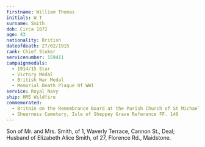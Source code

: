 ```yaml
---
firstname: William Thomas
initials: W T
surname: Smith
dob: Circa 1872
age: 43
nationality: British
dateofdeath: 27/02/1915
rank: Chief Stoker
servicenumber: 159411
campaignmedals:
  - 1914/15 Star
  - Victory Medal
  - British War Medal
  - Memorial Death Plaque Of WWI
service: Royal Navy
ship: HMS Wildfire
commemorated:
  - Britain on the Remembrance Board at the Parish Church of St Michael & All Angels, Maidstone
  - Sheerness Cemetery, Isle of Sheppey Grave Reference FF. 140
---
```

Son of Mr. and Mrs. Smith, of 1, Waverly Terrace, Cannon St., Deal; Husband of Elizabeth Alice Smith, of 27, Florence Rd., Maidstone.


